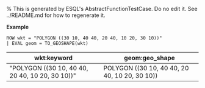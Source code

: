 % This is generated by ESQL's AbstractFunctionTestCase. Do no edit it. See ../README.md for how to regenerate it.

**Example**

```esql
ROW wkt = "POLYGON ((30 10, 40 40, 20 40, 10 20, 30 10))"
| EVAL geom = TO_GEOSHAPE(wkt)
```

| wkt:keyword | geom:geo_shape |
| --- | --- |
| "POLYGON ((30 10, 40 40, 20 40, 10 20, 30 10))" | POLYGON ((30 10, 40 40, 20 40, 10 20, 30 10)) |



